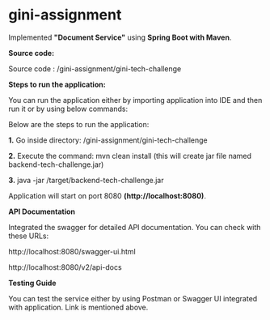 # gini-assignment

Implemented **"Document Service"** using **Spring Boot with Maven**.

**Source code:**

Source code : /gini-assignment/gini-tech-challenge



**Steps to run the application:**

You can run the application either by importing application into IDE and then run it or by using below commands:

Below are the steps to run the application:

**1.** Go inside directory:     /gini-assignment/gini-tech-challenge

**2.** Execute the command:     mvn clean install   (this will create jar file named backend-tech-challenge.jar)

**3.** java -jar /target/backend-tech-challenge.jar

Application will start on port 8080 **(http://localhost:8080)**.


**API Documentation**

Integrated the swagger for detailed API documentation. You can check with these URLs:

http://localhost:8080/swagger-ui.html

http://localhost:8080/v2/api-docs


**Testing Guide**

You can test the service either by using Postman or Swagger UI integrated with application. Link is mentioned above.
